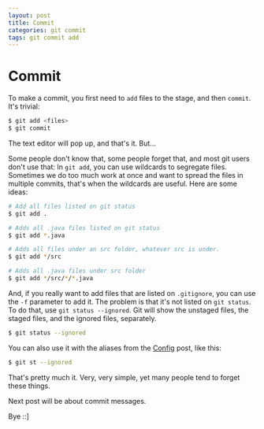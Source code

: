 ```yaml
---
layout: post
title: Commit
categories: git commit
tags: git commit add
---
```

# Commit

To make a commit, you first need to `add` files to the stage, and then `commit`. It's trivial:

``` bash
$ git add <files>
$ git commit
```

The text editor will pop up, and that's it.
But...

Some people don't know that, some people forget that, and most git users don't use that: In `git add`, you can use wildcards to segregate files. Sometimes we do too much work at once and want to spread the files in multiple commits, that's when the wildcards are useful. Here are some ideas:

``` bash
# Add all files listed on git status
$ git add .

# Adds all .java files listed on git status
$ git add *.java

# Adds all files under an src folder, whatever src is under.
$ git add */src

# Adds all .java files under src folder
$ git add */src/*/*.java
```

And, if you really want to add files that are listed on `.gitignore`, you can use the `-f` parameter to add it. The problem is that it's not listed on `git status`. To do that, use `git status --ignored`. Git will show the unstaged files, the staged files, and the ignored files, separately.

``` bash
$ git status --ignored
```

You can also use it with the aliases from the [Config](https://nipanga.github.io/2017/04/03/config.html) post, like this:

``` bash
$ git st --ignored
```

That's pretty much it. Very, very simple, yet many people tend to forget these things.

Next post will be about commit messages.


Bye ::]
